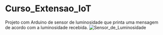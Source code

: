 # Curso_Extensao_IoT

Projeto com Arduino de sensor de luminosidade que printa uma mensagem de acordo com a luminosidade recebida.
![Sensor_de_Luminosidade](https://user-images.githubusercontent.com/84107594/193414995-fe159a20-57de-4876-9ca4-d4bad5f438e4.png)
